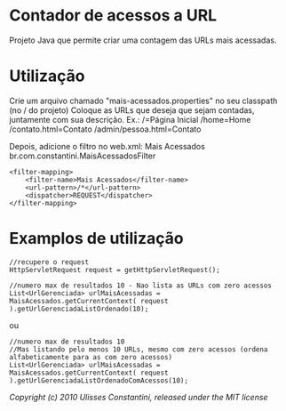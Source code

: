 Contador de acessos a URL
=========================

Projeto Java que permite criar uma contagem das URLs mais acessadas.

Utilização
==========

Crie um arquivo chamado "mais-acessados.properties" no seu classpath (no / do projeto)
Coloque as URLs que deseja que sejam contadas, juntamente com sua descrição.
Ex.:
    /=Página Inicial
    /home=Home
    /contato.html=Contato
    /admin/pessoa.html=Contato

Depois, adicione o filtro no web.xml:
	<filter>
		<filter-name>Mais Acessados</filter-name>
		<filter-class>br.com.constantini.MaisAcessadosFilter</filter-class>
	</filter>

	<filter-mapping>
		<filter-name>Mais Acessados</filter-name>
		<url-pattern>/*</url-pattern>
		<dispatcher>REQUEST</dispatcher>
	</filter-mapping>


Examplos de utilização
======================

    //recupere o request
    HttpServletRequest request = getHttpServletRequest();

    //numero max de resultados 10 - Nao lista as URLs com zero acessos
    List<UrlGerenciada> urlMaisAcessadas = MaisAcessados.getCurrentContext( request ).getUrlGerenciadaListOrdenado(10);

ou

    //numero max de resultados 10
    //Mas listando pelo menos 10 URLs, mesmo com zero acessos (ordena alfabeticamente para as com zero acessos)
    List<UrlGerenciada> urlMaisAcessadas = MaisAcessados.getCurrentContext( request ).getUrlGerenciadaListOrdenadoComAcessos(10);




_Copyright (c) 2010 Ulisses Constantini, released under the MIT license_

